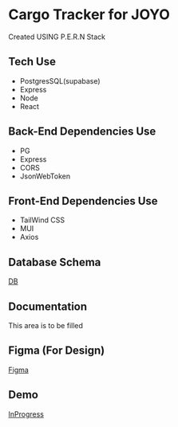 # Cargo Tracker for JOYO

Created USING P.E.R.N Stack



## Tech Use
- PostgresSQL(supabase)
- Express
- Node
- React


## Back-End Dependencies Use
- PG
- Express
- CORS
- JsonWebToken


## Front-End Dependencies Use
- TailWind CSS
- MUI
- Axios

## Database Schema
[DB](https://i.imgur.com/pbLPKKy.png)

## Documentation
This area is to be filled

## Figma (For Design)
[Figma](https://www.figma.com/file/hy5vsKje1ghI22cWFKCJQV/Vessel%2FCargo_Tracker-UI?node-id=0%3A1&t=6YaSXEIEXKIbjhjH-1/)

## Demo
[InProgress]()
